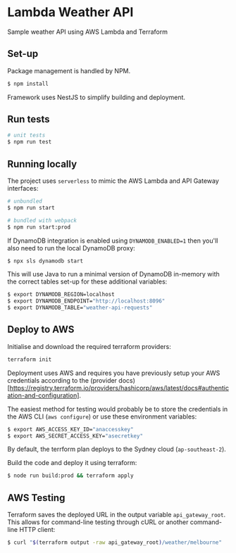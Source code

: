 # Lambda Weather API

Sample weather API using AWS Lambda and Terraform

## Set-up

Package management is handled by NPM.

```bash
$ npm install
```

Framework uses NestJS to simplify building and deployment.

## Run tests

```bash
# unit tests
$ npm run test
```

## Running locally

The project uses `serverless` to mimic the AWS Lambda and API Gateway interfaces:

```bash
# unbundled
$ npm run start

# bundled with webpack
$ npm run start:prod
```

If DynamoDB integration is enabled using `DYNAMODB_ENABLED=1` then you'll also need to run the local DynamoDB proxy:

```bash
$ npx sls dynamodb start
```

This will use Java to run a minimal version of DynamoDB in-memory with the correct tables set-up for these additional variables:

```bash
$ export DYNAMODB_REGION=localhost
$ export DYNAMODB_ENDPOINT="http://localhost:8096"
$ export DYNAMODB_TABLE="weather-api-requests"
```

## Deploy to AWS

Initialise and download the required terraform providers:

```bash
terraform init
```

Deployment uses AWS and requires you have previously setup your AWS credentials according
to the (provider docs)[https://registry.terraform.io/providers/hashicorp/aws/latest/docs#authentication-and-configuration].

The easiest method for testing would probably be to store the credentials in the AWS CLI (`aws configure`) or use these environment variables:

```bash
$ export AWS_ACCESS_KEY_ID="anaccesskey"
$ export AWS_SECRET_ACCESS_KEY="asecretkey"
```

By default, the terrform plan deploys to the Sydney cloud (`ap-southeast-2`).

Build the code and deploy it using terraform:

```bash
$ node run build:prod && terraform apply
```

## AWS Testing

Terraform saves the deployed URL in the output variable `api_gateway_root`. This allows for command-line testing
through cURL or another command-line HTTP client:

```bash
$ curl "$(terraform output -raw api_gateway_root)/weather/melbourne"
```
